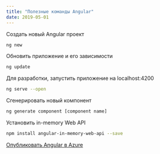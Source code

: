 ```yaml
---
title: "Полезные команды Angular"
date: 2019-05-01
---
```


Создать новый Angular проект

```bash
ng new
```

Обновить приложение и его зависимости

```bash
ng update
```

Для разработки, запустить приложение на localhost:4200

```bash
ng serve --open
```

Сгенерировать новый компонент

```bash
ng generate component [component name]
```

Установить in-memory Web API

```bash
npm install angular-in-memory-web-api --save
```

[Опубликовать Angular в Azure](https://ppolyzos.com/2019/01/18/publish-an-angular-web-app-to-azure-using-github-azuredevops-azure-storage-account/)
